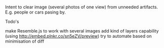 Intent to clear image (several photos of one view) from unneeded artifacts. E.g. people or cars pasing by.

Todo's

make Resemble.js to work with several images
add kind of layers capability (using http://embed.plnkr.co/sn5eZV/preview)
try to automate based on minimisation of diff
